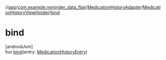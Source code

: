 //[app](../../../../index.md)/[com.example.reminder_data_flair](../../index.md)/[MedicationHistoryAdapter](../index.md)/[MedicationHistoryViewHolder](index.md)/[bind](bind.md)

# bind

[androidJvm]\
fun [bind](bind.md)(entry: [MedicationHistoryEntry](../../-medication-history-entry/index.md))
